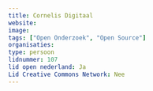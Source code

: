 ```yaml
---
title: Cornelis Digitaal
website: 
image: 
tags: ["Open Onderzoek", "Open Source"]
organisaties:
type: persoon
lidnummer: 107
lid open nederland: Ja
Lid Creative Commons Network: Nee
---
```


